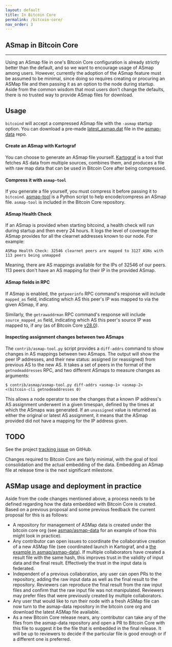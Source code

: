 ```yaml
---
layout: default
title: In Bitcoin Core
permalink: /bitcoin-core/
nav_order: 3
---
```


## ASmap in Bitcoin Core

---------------------

Using an ASmap file in one's Bitcoin Core configuration is already strictly better than the default, and so we want to encourage usage of ASmap among users. However, currently the adoption of the ASmap feature must be assumed to be minimal, since doing so requires creating or procuring an ASMap file and then passing it as an option to the node during startup. Aside from the common wisdom that most users don't change the defaults, there is no trusted way to provide ASmap files for download.

## Usage

`bitcoind` will accept a compressed ASmap file with the `-asmap` startup option.
You can download a pre-made [latest_asmap.dat](https://github.com/asmap/asmap-data/blob/main/latest_asmap.dat) file in the [asmap-data](https://github.com/asmap/asmap-data) repo.

#### Create an ASmap with Kartograf

You can choose to generate an ASmap file yourself. [Kartograf](https://github.com/asmap/kartograf) is a tool that fetches AS data from multiple sources, combines them, and produces a file with raw map data that can be used in Bitcoin Core after being compressed.

#### Compress it with `asmap-tool`

If you generate a file yourself, you must compress it before passing it to `bitcoind`. [asmap-tool](https://github.com/bitcoin/bitcoin/tree/master/contrib/asmap) is a Python script to help encode/compress an ASmap file. `asmap-tool` is included in the Bitcoin Core repository.

#### ASmap Health Check

If an ASmap is provided when starting bitcoind, a health check will run during startup and then every 24 hours. It logs the level of coverage the ASmap provides for all the clearnet addresses known to our node. For example:
```
ASMap Health Check: 32546 clearnet peers are mapped to 3127 ASNs with 113 peers being unmapped
```
Meaning, there are AS mappings available for the IPs of 32546 of our peers. 113 peers don't have an AS mapping for their IP in the provided ASmap.

#### ASmap fields in RPC

If ASmap is enabled, the `getpeerinfo` RPC command's response will include `mapped_as` field, indicating which AS this peer's IP was mapped to via the given ASmap, if any.

Similarly, the `getrawaddrman` RPC command's response will include `source_mapped_as` field, indicating which AS this peer's source IP was mapped to, if any (as of Bitcoin Core [v28.0](https://github.com/bitcoin/bitcoin/blob/1147e72953d1f262111a4b1d5a438a8394511bc7/src/rpc/net.cpp#L1160)).

#### Inspecting assignment changes between two ASmaps

The `contrib/asmap-tool.py` script provides a `diff-addrs` command to show changes in AS mappings between two ASmaps. The output will show the peer IP addresses, and their new status: assigned (or reassigned) from previous AS to the new AS. It takes a set of peers in the format of the `getnodeaddresses` RPC, and two different ASmaps to measure changes as arguments:
```
$ contrib/asmap/asmap-tool.py diff-addrs <asmap-1> <asmap-2> <(bitcoin-cli getnodeaddresses 0)
```
This allows a node operator to see the changes that a known IP address's AS assignment underwent in a given timespan, defined by the times at which the ASmaps was generated. If an `unassigned` value is returned as either the original or latest AS assignment, it means that the ASmap provided did not have a mapping for the IP address given.

## TODO

See the project [tracking issue](https://github.com/bitcoin/bitcoin/issues/28794) on GitHub.

Changes required to Bitcoin Core are fairly minimal, with the goal of tool consolidation and the actual embedding of the data. Embedding an ASmap file at release time is the next significant milestone.

## ASMap usage and deployment in practice

Aside from the code changes mentioned above, a process needs to be defined regarding how the data embedded with Bitcoin Core is created. Based on a previous proposal and some previous feedback the current proposal for this is as follows:

- A repository for management of ASMap data is created under the bitcoin core org (see [asmap/asmap-data](https://github.com/bitcoin/bitcoin/issues/28794) for an example of how this might look in practice).
- Any contributor can open issues to coordinate the collaborative creation of a new ASMap file (see coordinated launch in Kartograf, and a [the example in asmap/asmap-data](https://github.com/asmap/asmap-data/issues/4)). If multiple collaborators have created a result file with the same hash, this improves trust in the validity of input data and the final result. Effectively the trust in the input data is federated.
- Independent of a previous collaboration, any user can open PRs to the repository, adding the raw input data as well as the final result to the repository. Reviewers can reproduce the final result from the raw input files and confirm that the raw input file was not manipulated. Reviewers may prefer files that were previously created by multiple collaborators.
- Any user that would like to run their node with a fresh ASMap file can now turn to the asmap-data repository in the bitcoin core org and download the latest ASMap file available.
- As a new Bitcoin Core release nears, any contributor can take any of the files from the asmap-data repository and open a PR to Bitcoin Core with this file to suggest it be the file that is embedded in the final release. It will be up to reviewers to decide if the particular file is good enough or if a different one is preferred.
